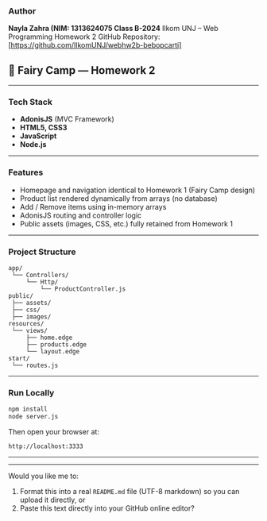 ###  Author

**Nayla Zahra (NIM: 1313624075 Class B-2024**
Ilkom UNJ – Web Programming Homework 2
GitHub Repository: [https://github.com/IlkomUNJ/webhw2b-bebopcarti]


## 🌸 Fairy Camp — Homework 2 

---

###  Tech Stack

* **AdonisJS** (MVC Framework)
* **HTML5, CSS3**
* **JavaScript**
* **Node.js**

---

###  Features

* Homepage and navigation identical to Homework 1 (Fairy Camp design)
* Product list rendered dynamically from arrays (no database)
* Add / Remove items using in-memory arrays
* AdonisJS routing and controller logic
* Public assets (images, CSS, etc.) fully retained from Homework 1

---

###  Project Structure

```
app/
 └── Controllers/
     └── Http/
         └── ProductController.js
public/
 ├── assets/
 ├── css/
 ├── images/
resources/
 └── views/
     ├── home.edge
     ├── products.edge
     └── layout.edge
start/
 └── routes.js
```

---

###  Run Locally

```bash
npm install
node server.js
```

Then open your browser at:

```
http://localhost:3333
```

---


---

Would you like me to:

1. Format this into a real `README.md` file (UTF-8 markdown) so you can upload it directly, or
2. Paste this text directly into your GitHub online editor?
